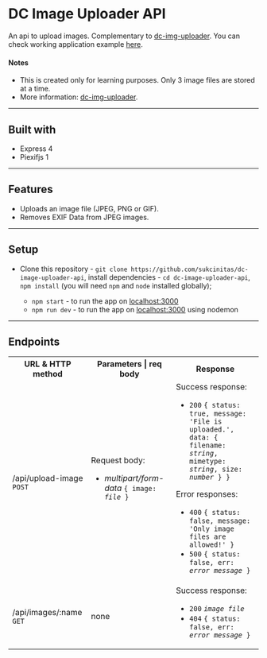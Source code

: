 # DC Image Uploader API

An api to upload images. Complementary to [dc-img-uploader](https://github.com/sukcinitas/dc-img-uploader). You can check working application example [here](https://imago-uploader.netlify.app/).

#### Notes

 - This is created only for learning purposes. Only 3 image files are stored at a time.
 - More information: [dc-img-uploader](https://github.com/sukcinitas/dc-img-uploader).

---

## Built with

- Express 4
- Piexifjs 1

---

## Features

- Uploads an image file (JPEG, PNG or GIF).
- Removes EXIF Data from JPEG images.

---

## Setup

- Clone this repository - `git clone https://github.com/sukcinitas/dc-image-uploader-api`, install dependencies - `cd dc-image-uploader-api`, `npm install` (you will need `npm` and `node` installed globally);

  - `npm start` - to run the app on [localhost:3000](http://localhost:3000/)
  - `npm run dev` - to run the app on [localhost:3000](http://localhost:3000/) using nodemon

---

## Endpoints

<table>
  <tr>
    <th>URL & HTTP method</th>
    <th>Parameters | req body</th>
    <th>Response</th>
  </tr>
  <tr>
    <td>/api/upload-image <code>POST</code></td>
    <td>
      Request body:
      <ul>
        <li><em>multipart/form-data </em><code>{ image: <em>file</em> }</code></li>
      </ul>
    </td>
    <td>
      Success response: 
      <ul>
          <li><code>200</code> <code>{ status: true, message: 'File is uploaded.', data: { filename: <em>string</em>, mimetype: <em>string</em>, size: <em>number</em> } }</code></li>
      </ul>
      Error responses:
      <ul>
        <li><code>400</code> <code>{ status: false, message: 'Only image files are allowed!' }</code></li>
        <li><code>500</code> <code>{ status: false, err: <em>error message</em> }</code></li>
      </ul>
    </td>
  </tr>
  <tr>
    <td>/api/images/:name <code>GET</code></td>
    <td>
      none
    </td>
    <td>
      Success response: 
      <ul>
          <li><code>200</code> <code><em>image file</em></code></li>
          <li><code>404</code> <code>{ status: false, err: <em>error message</em> }</code></li>
      </ul>
    </td>
  </tr>
</table>